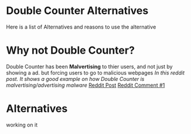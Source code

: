 # Double Counter Alternatives
Here is a list of Alternatives and reasons to use the alternative
# Why not Double Counter?
Double Counter has been **Malvertising** to thier users, and not just by showing a ad. but forcing users to go to malicious webpages
*In this reddit post. It shows a good example on how Double Counter is malvertising/advertising malware*
[Reddit Post](reddit.md)
[Reddit Comment #1](Files/reddit.md#reddit-comment-1)
# Alternatives
working on it
